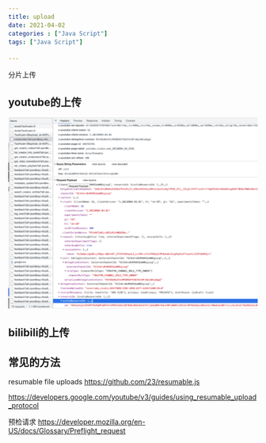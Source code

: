 ```yaml
---
title: upload
date: 2021-04-02
categories : ["Java Script"]
tags: ["Java Script"]

---
```

分片上传

<!--more-->

## youtube的上传
![img.png](/blog/web/img.png)

## bilibili的上传

## 常见的方法
resumable file uploads
https://github.com/23/resumable.js

https://developers.google.com/youtube/v3/guides/using_resumable_upload_protocol

预检请求
https://developer.mozilla.org/en-US/docs/Glossary/Preflight_request

